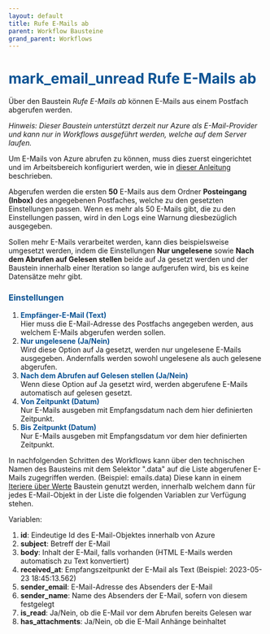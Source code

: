 ```yaml
---
layout: default
title: Rufe E-Mails ab
parent: Workflow Bausteine
grand_parent: Workflows
---
```


# <span style="color:#0b5394"><span class="material-icons">mark_email_unread</span> **Rufe E-Mails ab**</span>


Über den Baustein _Rufe E-Mails ab_ können E-Mails aus einem Postfach abgerufen werden.

_Hinweis: Dieser Baustein unterstützt derzeit nur Azure als E-Mail-Provider und kann nur in Workflows ausgeführt werden, welche auf dem Server laufen._

Um E-Mails von Azure abrufen zu können, muss dies zuerst eingerichtet und im Arbeitsbereich konfiguriert werden, wie in [dieser Anleitung](/docs/azure-mailing) beschrieben.

Abgerufen werden die ersten **50** E-Mails aus dem Ordner **Posteingang (Inbox)** des angegebenen Postfaches, welche zu den gesetzten Einstellungen passen. Wenn es mehr als 50 E-Mails gibt, die zu den Einstellungen passen, wird in den Logs eine Warnung diesbezüglich ausgegeben.

Sollen mehr E-Mails verarbeitet werden, kann dies beispielsweise umgesetzt werden, indem die Einstellungen **Nur ungelesene** sowie **Nach dem Abrufen auf Gelesen stellen** beide auf Ja gesetzt werden und der Baustein innerhalb einer Iteration so lange aufgerufen wird, bis es keine Datensätze mehr gibt.

### <span style="color:#0b5394">**Einstellungen**</span>

1. <span style="color:#0b5394">**Empfänger-E-Mail (Text)**</span>  
    Hier muss die E-Mail-Adresse des Postfachs angegeben werden, aus welchem E-Mails abgerufen werden sollen.
1. <span style="color:#0b5394">**Nur ungelesene (Ja/Nein)**</span>  
    Wird diese Option auf Ja gesetzt, werden nur ungelesene E-Mails ausgegeben. Andernfalls werden sowohl ungelesene als auch gelesene abgerufen.
1. <span style="color:#0b5394">**Nach dem Abrufen auf Gelesen stellen (Ja/Nein)**</span>  
    Wenn diese Option auf Ja gesetzt wird, werden abgerufene E-Mails automatisch auf gelesen gesetzt.
1. <span style="color:#0b5394">**Von Zeitpunkt (Datum)**</span>  
    Nur E-Mails ausgeben mit Empfangsdatum nach dem hier definierten Zeitpunkt.
1. <span style="color:#0b5394">**Bis Zeitpunkt (Datum)**</span>  
    Nur E-Mails ausgeben mit Empfangsdatum vor dem hier definierten Zeitpunkt.

In nachfolgenden Schritten des Workflows kann über den technischen Namen des Bausteins mit dem Selektor ".data" auf die Liste abgerufener E-Mails zugegriffen werden. (Beispiel: emails.data)
Diese kann in einem [Iteriere über Werte](iterate-values) Baustein genutzt werden, innerhalb welchem dann für jedes E-Mail-Objekt in der Liste die folgenden Variablen zur Verfügung stehen.

Variablen:
1. **id**: Eindeutige Id des E-Mail-Objektes innerhalb von Azure
1. **subject**: Betreff der E-Mail
1. **body**: Inhalt der E-Mail, falls vorhanden (HTML E-Mails werden automatisch zu Text konvertiert)
1. **received_at**: Empfangszeitpunkt der E-Mail als Text (Beispiel: 2023-05-23 18:45:13.562)
1. **sender_email**: E-Mail-Adresse des Absenders der E-Mail
1. **sender_name**: Name des Absenders der E-Mail, sofern von diesem festgelegt
1. **is_read**: Ja/Nein, ob die E-Mail vor dem Abrufen bereits Gelesen war
1. **has_attachments**: Ja/Nein, ob die E-Mail Anhänge beinhaltet

